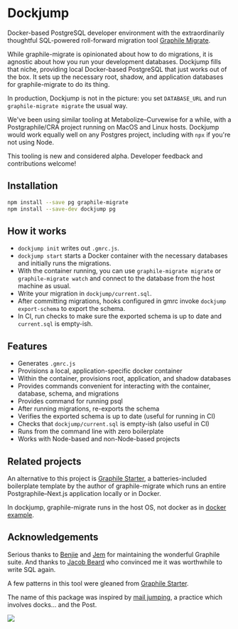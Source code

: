 # Dockjump

Docker-based PostgreSQL developer environment with the extraordinarily
thoughtful SQL-powered roll-forward migration tool [Graphile Migrate][].

While graphile-migrate is opinionated about how to do migrations, it is agnostic
about how you run your development databases. Dockjump fills that niche,
providing local Docker-based PostgreSQL that just works out of the box. It sets
up the necessary root, shadow, and application databases for graphile-migrate to
do its thing.

In production, Dockjump is not in the picture: you set `DATABASE_URL` and run
`graphile-migrate migrate` the usual way.

We've been using similar tooling at Metabolize–Curvewise for a while, with a
Postgraphile/CRA project running on MacOS and Linux hosts. Dockjump would work
equally well on any Postgres project, including with `npx` if you're not using
Node.

This tooling is new and considered alpha. Developer feedback and contributions
welcome!

[graphile migrate]: https://github.com/graphile/migrate

## Installation

```sh
npm install --save pg graphile-migrate
npm install --save-dev dockjump pg
```

## How it works

- `dockjump init` writes out `.gmrc.js`.
- `dockjump start` starts a Docker container with the necessary databases
  and initially runs the migrations.
- With the container running, you can use `graphile-migrate migrate` or
  `graphile-migrate watch` and connect to the database from the host machine
  as usual.
- Write your migration in `dockjump/current.sql`.
- After committing migrations, hooks configured in gmrc invoke
  `dockjump export-schema` to export the schema.
- In CI, run checks to make sure the exported schema is up to date and
  `current.sql` is empty-ish.

## Features

- Generates `.gmrc.js`
- Provisions a local, application-specific docker container
- Within the container, provisions root, application, and shadow databases
- Provides commands convenient for interacting with the container, database,
  schema, and migrations
- Provides command for running psql
- After running migrations, re-exports the schema
- Verifies the exported schema is up to date (useful for running in CI)
- Checks that `dockjump/current.sql` is empty-ish (also useful in CI)
- Runs from the command line with zero boilerplate
- Works with Node-based and non-Node-based projects

## Related projects

An alternative to this project is [Graphile Starter][], a batteries-included
boilerplate template by the author of graphile-migrate which runs an entire
Postgraphile&ndash;Next.js application locally or in Docker.

In dockjump, graphile-migrate runs in the host OS, not docker as in
[docker example][].

[graphile starter]: https://github.com/graphile/starter
[docker example]: https://github.com/graphile/migrate/blob/main/docs/docker/README.md

## Acknowledgements

Serious thanks to [Benjie][] and [Jem][] for maintaining the wonderful Graphile
suite. And thanks to [Jacob Beard][] who convinced me it was worthwhile to write
SQL again.

A few patterns in this tool were gleaned from [Graphile Starter][].

The name of this package was inspired by [mail jumping][], a practice which
involves docks&hellip; and the Post.

![](https://fh-sites.imgix.net/sites/4390/2020/08/31200405/U.S.-Mailboat-Tour-image-1.jpg?auto=compress%2Cformat&w=700&h=700&fit=max)

[mail jumping]: https://www.atlasobscura.com/articles/mail-jumping-lake-geneva
[benjie]: https://github.com/benjie
[jem]: https://github.com/jemgillam
[jacob beard]: https://github.com/jbeard4

